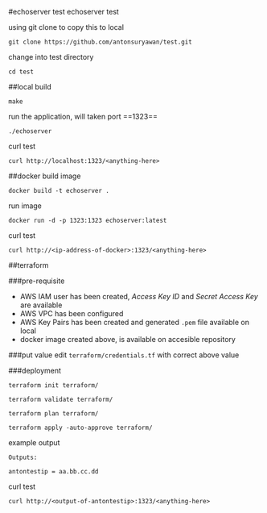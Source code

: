 #echoserver test
echoserver test

using git clone to copy this to local
```
git clone https://github.com/antonsuryawan/test.git
```

change into test directory
```
cd test
```

##local
build
```
make
```

run the application, will taken port ==1323==
```
./echoserver
```

curl test
```
curl http://localhost:1323/<anything-here>
```

##docker
build image
```
docker build -t echoserver .
```

run image
```
docker run -d -p 1323:1323 echoserver:latest
```

curl test
```
curl http://<ip-address-of-docker>:1323/<anything-here>
```

##terraform

###pre-requisite
- AWS IAM user has been created, *Access Key ID* and *Secret Access Key* are available
- AWS VPC has been configured
- AWS Key Pairs has been created and generated `.pem` file available on local
- docker image created above, is available on accesible repository

###put value
edit `terraform/credentials.tf` with correct above value

###deployment
```
terraform init terraform/
```
```
terraform validate terraform/
```
```
terraform plan terraform/
```
```
terraform apply -auto-approve terraform/
```

example output
```
Outputs:

antontestip = aa.bb.cc.dd
```

curl test
```
curl http://<output-of-antontestip>:1323/<anything-here>
```

